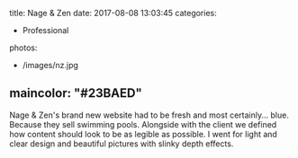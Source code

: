 title: Nage & Zen
date: 2017-08-08 13:03:45
categories:
- Professional

photos:
- /images/nz.jpg

maincolor: "#23BAED"
---

Nage & Zen's brand new website had to be fresh and most certainly... blue. Because they sell swimming pools. Alongside with the client we defined how content should look to be as legible as possible. I went for light and clear design and beautiful pictures with slinky depth effects.